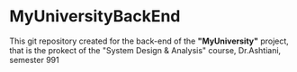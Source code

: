 # MyUniversityBackEnd
This git repository created for the back-end of the **"MyUniversity"** project, that is the prokect of the "System Design & Analysis" course, Dr.Ashtiani, semester 991
